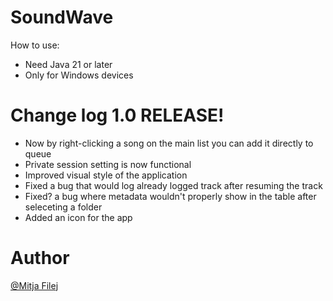 
# SoundWave
How to use:
- Need Java 21 or later
- Only for Windows devices

# Change log 1.0 RELEASE!
- Now by right-clicking a song on the main list you can add it directly to queue
- Private session setting is now functional
- Improved visual style of the application
- Fixed a bug that would log already logged track after resuming the track
- Fixed? a bug where metadata wouldn't properly show in the table after seleceting a folder 
- Added an icon for the app
    
# Author
[@Mitja Filej](https://www.github.com/mit72)
